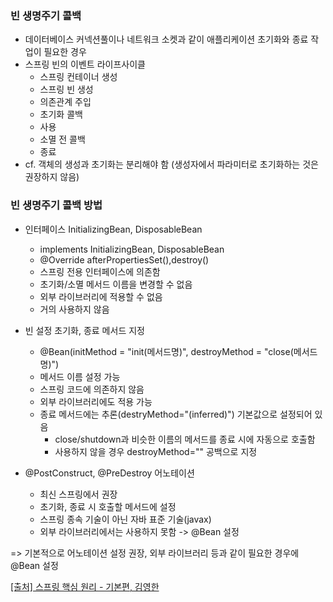 ### 빈 생명주기 콜백
- 데이터베이스 커넥션풀이나 네트워크 소켓과 같이 애플리케이션 초기화와 종료 작업이 필요한 경우
- 스프링 빈의 이벤트 라이프사이클
  - 스프링 컨테이너 생성
  - 스프링 빈 생성
  - 의존관계 주입
  - 초기화 콜백
  - 사용
  - 소멸 전 콜백
  - 종료
- cf. 객체의 생성과 초기화는 분리해야 함
(생성자에서 파라미터로 초기화하는 것은 권장하지 않음)

### 빈 생명주기 콜백 방법
- 인터페이스 InitializingBean, DisposableBean
  - implements InitializingBean, DisposableBean
  - @Override afterPropertiesSet(),destroy()
  - 스프링 전용 인터페이스에 의존함
  - 초기화/소멸 메서드 이름을 변경할 수 없음
  - 외부 라이브러리에 적용할 수 없음
  - 거의 사용하지 않음

- 빈 설정 초기화, 종료 메서드 지정
  - @Bean(initMethod = "init(메서드명)", destroyMethod = "close(메서드명)") 
  - 메서드 이름 설정 가능
  - 스프링 코드에 의존하지 않음
  - 외부 라이브러리에도 적용 가능
  - 종료 메서드에는 추론(destryMethod="(inferred)") 기본값으로 설정되어 있음 
    - close/shutdown과 비슷한 이름의 메서드를 종료 시에 자동으로 호출함
    - 사용하지 않을 경우 destroyMethod="" 공백으로 지정

- @PostConstruct, @PreDestroy 어노테이션
  - 최신 스프링에서 권장
  - 초기화, 종료 시 호출할 메서드에 설정
  - 스프링 종속 기술이 아닌 자바 표준 기술(javax)
  - 외부 라이브러리에서는 사용하지 못함 -> @Bean 설정

=> 기본적으로 어노테이션 설정 권장, 외부 라이브러리 등과 같이 필요한 경우에 @Bean 설정
<br>

> 
[[출처] 스프링 핵심 원리 - 기본편, 김영한](https://www.inflearn.com/course/%EC%8A%A4%ED%94%84%EB%A7%81-%ED%95%B5%EC%8B%AC-%EC%9B%90%EB%A6%AC-%EA%B8%B0%EB%B3%B8%ED%8E%B8)
